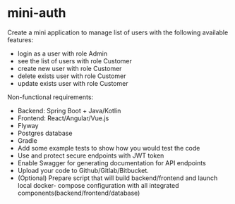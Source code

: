 # mini-auth

Create a mini application to manage list of users with the following available
features:
- login as a user with role Admin
- see the list of users with role Customer
- create new user with role Customer
- delete exists user with role Customer
- update exists user with role Customer

Non-functional requirements:
- Backend: Spring Boot + Java/Kotlin
- Frontend: React/Angular/Vue.js
- Flyway
- Postgres database
- Gradle
- Add some example tests to show how you would test the code
- Use and protect secure endpoints with JWT token
- Enable Swagger for generating documentation for API endpoints
- Upload your code to Github/Gitlab/Bitbucket.
- (Optional) Prepare script that will build backend/frontend and launch local docker-
compose configuration with all integrated components(backend/frontend/database)
